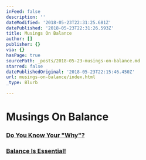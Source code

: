 ```yaml
---
inFeed: false
description: ''
dateModified: '2018-05-23T22:31:25.681Z'
datePublished: '2018-05-23T22:31:26.593Z'
title: Musings On Balance
author: []
publisher: {}
via: {}
hasPage: true
sourcePath: _posts/2018-05-23-musings-on-balance.md
starred: false
datePublishedOriginal: '2018-05-23T22:15:46.450Z'
url: musings-on-balance/index.html
_type: Blurb

---
```

# Musings On Balance

### [Do You Know Your "Why"?][0]

### [Balance Is Essential!][1]

[0]: http://dehenry.com/do-you-know-your-why
[1]: http://dehenry.com/balance-is-essential/index.html